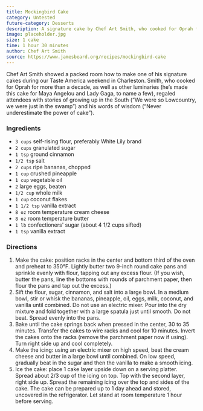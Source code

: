 ```yaml
---
title: Mockingbird Cake
category: Untested
future-category: Desserts
description: A signature cake by Chef Art Smith, who cooked for Oprah for more than a decade. This cake has been enjoyed by many luminaries, including Maya Angelou and Lady Gaga.
image: placeholder.jpg
size: 1 cake
time: 1 hour 30 minutes
author: Chef Art Smith
source: https://www.jamesbeard.org/recipes/mockingbird-cake
---
```


Chef Art Smith showed a packed room how to make one of his signature cakes during our Taste America weekend in Charleston. Smith, who cooked for Oprah for more than a decade, as well as other luminaries (he’s made this cake for Maya Angelou and Lady Gaga, to name a few), regaled attendees with stories of growing up in the South (“We were so Lowcountry, we were just in the swamp”) and his words of wisdom (“Never underestimate the power of cake”).

### Ingredients

* `3 cups` self-rising flour, preferably White Lily brand
* `2 cups` granulated sugar
* `1 tsp` ground cinnamon
* `1/2 tsp` salt
* `2 cups` ripe bananas, chopped
* `1 cup` crushed pineapple
* `1 cup` vegetable oil
* `2` large eggs, beaten
* `1/2 cup` whole milk
* `1 cup` coconut flakes
* `1 1/2 tsp` vanilla extract
* `8 oz` room temperature cream cheese
* `8 oz` room temperature butter
* `1 lb` confectioners' sugar (about 4 1/2 cups sifted)
* `1 tsp` vanilla extract

### Directions

1. Make the cake: position racks in the center and bottom third of the oven and preheat to 350°F. Lightly butter two 9-inch round cake pans and sprinkle evenly with flour, tapping out any excess flour. (If you wish, butter the pans, line the bottoms with rounds of parchment paper, then flour the pans and tap out the excess.)
2. Sift the flour, sugar, cinnamon, and salt into a large bowl. In a medium bowl, stir or whisk the bananas, pineapple, oil, eggs, milk, coconut, and vanilla until combined. Do not use an electric mixer. Pour into the dry mixture and fold together with a large spatula just until smooth. Do not beat. Spread evenly into the pans.
3. Bake until the cake springs back when pressed in the center, 30 to 35 minutes. Transfer the cakes to wire racks and cool for 10 minutes. Invert the cakes onto the racks (remove the parchment paper now if using). Turn right side up and cool completely.
4. Make the icing: using an electric mixer on high speed, beat the cream cheese and butter in a large bowl until combined. On low speed, gradually beat in the sugar and then the vanilla to make a smooth icing.
5. Ice the cake: place 1 cake layer upside down on a serving platter. Spread about 2/3 cup of the icing on top. Top with the second layer, right side up. Spread the remaining icing over the top and sides of the cake. The cake can be prepared up to 1 day ahead and stored, uncovered in the refrigerator. Let stand at room temperature 1 hour before serving.
